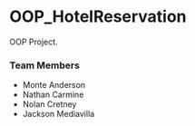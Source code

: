 # OOP_HotelReservation
OOP Project. 

### Team Members
* Monte Anderson
* Nathan Carmine
* Nolan Cretney
* Jackson Mediavilla